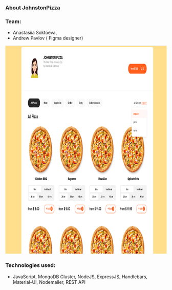 ### About JohnstonPizza
  
### Team:

- Anastasiia Soktoeva,
- Andrew Pavlov ( Figma designer)


<p align="center">
  <img width="700" height="650" src="https://github.com/anastasiiasok/JohnstonPizza/blob/main/my-app/public/pizza.png">
</p>
  
### Technologies used: 
* JavaScript, MongoDB Cluster, NodeJS, ExpressJS, Handlebars, Material-UI, Nodemailer, REST API


